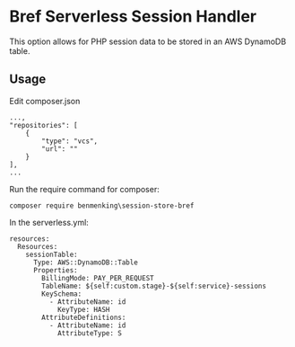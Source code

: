 # Bref Serverless Session Handler

This option allows for PHP session data to be stored in an AWS DynamoDB table.

## Usage

Edit composer.json

```
...,
"repositories": [
    {
        "type": "vcs",
        "url": ""
    }
],
...
```

Run the require command for composer:

`composer require benmenking\session-store-bref`

In the serverless.yml:

```
resources:
  Resources:
    sessionTable:
      Type: AWS::DynamoDB::Table
      Properties:
        BillingMode: PAY_PER_REQUEST
        TableName: ${self:custom.stage}-${self:service}-sessions
        KeySchema:
          - AttributeName: id
            KeyType: HASH
        AttributeDefinitions:
          - AttributeName: id
            AttributeType: S
```